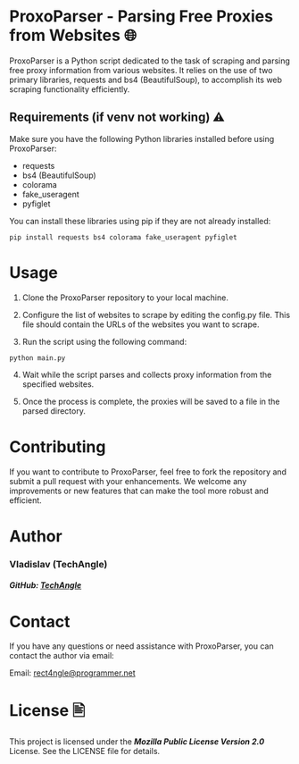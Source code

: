 # ProxoParser - Parsing Free Proxies from Websites 🌐

ProxoParser is a Python script dedicated to the task of scraping and parsing free proxy information from various websites. It relies on the use of two primary libraries, requests and bs4 (BeautifulSoup), to accomplish its web scraping functionality efficiently.

## Requirements (if venv not working) ⚠️

Make sure you have the following Python libraries installed before using ProxoParser:

- requests
- bs4 (BeautifulSoup)
- colorama
- fake_useragent
- pyfiglet

You can install these libraries using pip if they are not already installed:

```shell
pip install requests bs4 colorama fake_useragent pyfiglet
```
# Usage
1. Clone the ProxoParser repository to your local machine.

2. Configure the list of websites to scrape by editing the config.py file. This file should contain the URLs of the websites you want to scrape.

3. Run the script using the following command:

```shell
python main.py
```
4. Wait while the script parses and collects proxy information from the specified websites.

5. Once the process is complete, the proxies will be saved to a file in the parsed directory.

# Contributing
If you want to contribute to ProxoParser, feel free to fork the repository and submit a pull request with your enhancements. We welcome any improvements or new features that can make the tool more robust and efficient.

# Author
### Vladislav (TechAngle)
##### GitHub: [TechAngle](https://github.com/TechAngle/)
# Contact
If you have any questions or need assistance with ProxoParser, you can contact the author via email:

Email: rect4ngle@programmer.net

# License 🖹
This project is licensed under the **_Mozilla Public License Version 2.0_** License. See the LICENSE file for details.
